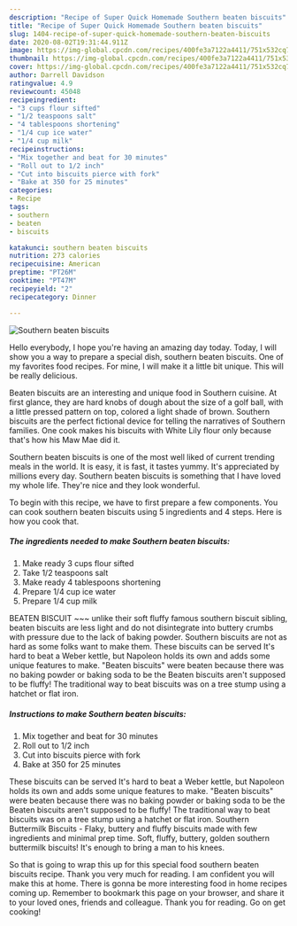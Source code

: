 ```yaml
---
description: "Recipe of Super Quick Homemade Southern beaten biscuits"
title: "Recipe of Super Quick Homemade Southern beaten biscuits"
slug: 1404-recipe-of-super-quick-homemade-southern-beaten-biscuits
date: 2020-08-02T19:31:44.911Z
image: https://img-global.cpcdn.com/recipes/400fe3a7122a4411/751x532cq70/southern-beaten-biscuits-recipe-main-photo.jpg
thumbnail: https://img-global.cpcdn.com/recipes/400fe3a7122a4411/751x532cq70/southern-beaten-biscuits-recipe-main-photo.jpg
cover: https://img-global.cpcdn.com/recipes/400fe3a7122a4411/751x532cq70/southern-beaten-biscuits-recipe-main-photo.jpg
author: Darrell Davidson
ratingvalue: 4.9
reviewcount: 45048
recipeingredient:
- "3 cups flour sifted"
- "1/2 teaspoons salt"
- "4 tablespoons shortening"
- "1/4 cup ice water"
- "1/4 cup milk"
recipeinstructions:
- "Mix together and beat for 30 minutes"
- "Roll out to 1/2 inch"
- "Cut into biscuits pierce with fork"
- "Bake at 350 for 25 minutes"
categories:
- Recipe
tags:
- southern
- beaten
- biscuits

katakunci: southern beaten biscuits 
nutrition: 273 calories
recipecuisine: American
preptime: "PT26M"
cooktime: "PT47M"
recipeyield: "2"
recipecategory: Dinner

---
```



![Southern beaten biscuits](https://img-global.cpcdn.com/recipes/400fe3a7122a4411/751x532cq70/southern-beaten-biscuits-recipe-main-photo.jpg)

Hello everybody, I hope you're having an amazing day today. Today, I will show you a way to prepare a special dish, southern beaten biscuits. One of my favorites food recipes. For mine, I will make it a little bit unique. This will be really delicious.

Beaten biscuits are an interesting and unique food in Southern cuisine. At first glance, they are hard knobs of dough about the size of a golf ball, with a little pressed pattern on top, colored a light shade of brown. Southern biscuits are the perfect fictional device for telling the narratives of Southern families. One cook makes his biscuits with White Lily flour only because that&#39;s how his Maw Mae did it.

Southern beaten biscuits is one of the most well liked of current trending meals in the world. It is easy, it is fast, it tastes yummy. It's appreciated by millions every day. Southern beaten biscuits is something that I have loved my whole life. They're nice and they look wonderful.


To begin with this recipe, we have to first prepare a few components. You can cook southern beaten biscuits using 5 ingredients and 4 steps. Here is how you cook that.

<!--inarticleads1-->

##### The ingredients needed to make Southern beaten biscuits:

1. Make ready 3 cups flour sifted
1. Take 1/2 teaspoons salt
1. Make ready 4 tablespoons shortening
1. Prepare 1/4 cup ice water
1. Prepare 1/4 cup milk


BEATEN BISCUIT ~~~ unlike their soft fluffy famous southern biscuit sibling, beaten biscuits are less light and do not disintegrate into buttery crumbs with pressure due to the lack of baking powder. Southern biscuits are not as hard as some folks want to make them. These biscuits can be served It&#39;s hard to beat a Weber kettle, but Napoleon holds its own and adds some unique features to make. &#34;Beaten biscuits&#34; were beaten because there was no baking powder or baking soda to be the Beaten biscuits aren&#39;t supposed to be fluffy! The traditional way to beat biscuits was on a tree stump using a hatchet or flat iron. 

<!--inarticleads2-->

##### Instructions to make Southern beaten biscuits:

1. Mix together and beat for 30 minutes
1. Roll out to 1/2 inch
1. Cut into biscuits pierce with fork
1. Bake at 350 for 25 minutes


These biscuits can be served It&#39;s hard to beat a Weber kettle, but Napoleon holds its own and adds some unique features to make. &#34;Beaten biscuits&#34; were beaten because there was no baking powder or baking soda to be the Beaten biscuits aren&#39;t supposed to be fluffy! The traditional way to beat biscuits was on a tree stump using a hatchet or flat iron. Southern Buttermilk Biscuits - Flaky, buttery and fluffy biscuits made with few ingredients and minimal prep time. Soft, fluffy, buttery, golden southern buttermilk biscuits! It&#39;s enough to bring a man to his knees. 

So that is going to wrap this up for this special food southern beaten biscuits recipe. Thank you very much for reading. I am confident you will make this at home. There is gonna be more interesting food in home recipes coming up. Remember to bookmark this page on your browser, and share it to your loved ones, friends and colleague. Thank you for reading. Go on get cooking!
